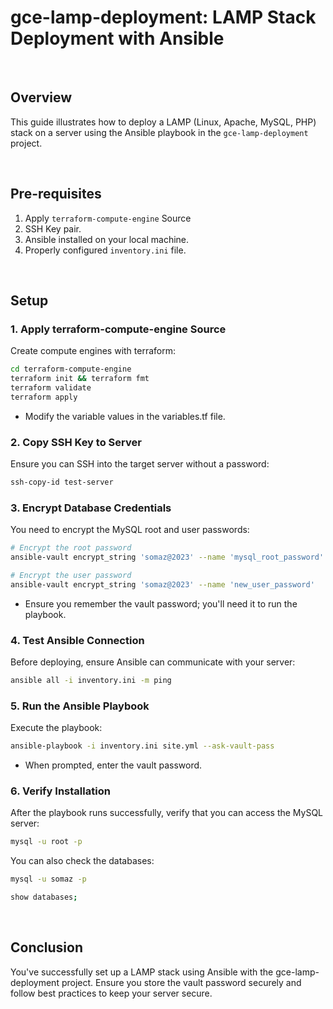 # gce-lamp-deployment: LAMP Stack Deployment with Ansible

<br/>

## Overview

This guide illustrates how to deploy a LAMP (Linux, Apache, MySQL, PHP) stack on a server using the Ansible playbook in the `gce-lamp-deployment` project.

<br/>

## Pre-requisites

1. Apply `terraform-compute-engine` Source
2. SSH Key pair.
3. Ansible installed on your local machine.
4. Properly configured `inventory.ini` file.

<br/>

## Setup

### 1. Apply terraform-compute-engine Source

Create compute engines with terraform:
```bash
cd terraform-compute-engine
terraform init && terraform fmt
terraform validate
terraform apply
```
- Modify the variable values in the variables.tf file.

### 2. Copy SSH Key to Server

Ensure you can SSH into the target server without a password:
```bash
ssh-copy-id test-server
```

### 3. Encrypt Database Credentials

You need to encrypt the MySQL root and user passwords:
```bash
# Encrypt the root password
ansible-vault encrypt_string 'somaz@2023' --name 'mysql_root_password'

# Encrypt the user password
ansible-vault encrypt_string 'somaz@2023' --name 'new_user_password'
```
- Ensure you remember the vault password; you'll need it to run the playbook.

### 4. Test Ansible Connection

Before deploying, ensure Ansible can communicate with your server:
```bash
ansible all -i inventory.ini -m ping
```

### 5. Run the Ansible Playbook

Execute the playbook:
```bash
ansible-playbook -i inventory.ini site.yml --ask-vault-pass
```
- When prompted, enter the vault password.

### 6. Verify Installation

After the playbook runs successfully, verify that you can access the MySQL server:
```bash
mysql -u root -p
```

You can also check the databases:
```bash
mysql -u somaz -p

show databases;
```

<br/>

## Conclusion

You've successfully set up a LAMP stack using Ansible with the gce-lamp-deployment project. Ensure you store the vault password securely and follow best practices to keep your server secure.


